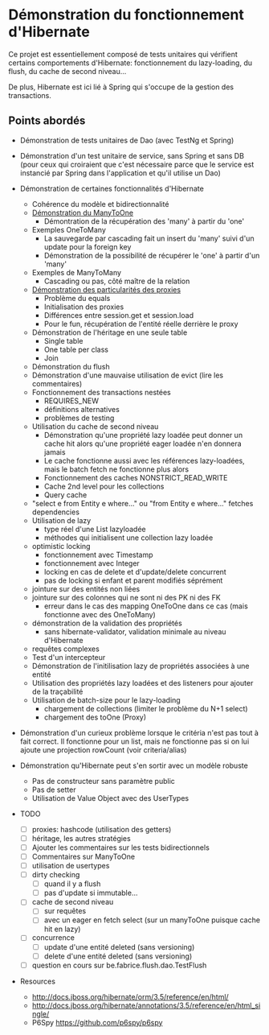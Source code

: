 # Démonstration du fonctionnement d'Hibernate

Ce projet est essentiellement composé de tests unitaires qui vérifient certains comportements d'Hibernate: fonctionnement
du lazy-loading, du flush, du cache de second niveau...

De plus, Hibernate est ici lié à Spring qui s'occupe de la gestion des transactions.

## Points abordés

* Démonstration de tests unitaires de Dao (avec TestNg et Spring)

* Démonstration d'un test unitaire de service, sans Spring et sans DB (pour ceux qui croiraient que c'est nécessaire parce que le service est instancié par Spring dans l'application et qu'il utilise un Dao)

* Démonstration de certaines fonctionnalités d'Hibernate
	+ Cohérence du modèle et bidirectionnalité
	+ [Démonstration du ManyToOne](https://github.com/hittepit/TestsSpringHibernate/wiki/Relations-ManyToOne)
		- Démontration de la récupération des 'many' à partir du 'one'
	+ Exemples OneToMany
		- La sauvegarde par cascading fait un insert du 'many' suivi d'un update pour la foreign key
		- Démonstration de la possibilité de récupérer le 'one' à partir d'un 'many'
	+ Exemples de ManyToMany
		- Cascading ou pas, côté maître de la relation
	+ [Démonstration des particularités des proxies](https://github.com/hittepit/TestsSpringHibernate/wiki/Proxies)
		- Problème du equals
		- Initialisation des proxies
		- Différences entre session.get et session.load
		- Pour le fun, récupération de l'entité réelle derrière le proxy
	+ Démonstration de l'héritage en une seule table
		- Single table
		- One table per class
		- Join
	+ Démonstration du flush
	+ Démonstration d'une mauvaise utilisation de evict (lire les commentaires)
	+ Fonctionnement des transactions nestées 
		+ REQUIRES_NEW
		+ définitions alternatives
		+ problèmes de testing
	+ Utilisation du cache de second niveau
		- Démonstration qu'une propriété lazy loadée peut donner un cache hit alors qu'une propriété eager loadée n'en donnera jamais
		- Le cache fonctionne aussi avec les références lazy-loadées, mais le batch fetch ne fonctionne plus alors
		- Fonctionnement des caches NONSTRICT_READ_WRITE
		- Cache 2nd level pour les collections
		- Query cache
	+ "select e from Entity e where..." ou "from Entity e where..." fetches dependencies
	+ Utilisation de lazy 
		- type réel d'une List lazyloadée
		- méthodes qui initialisent une collection lazy loadée
	+ optimistic locking
		- fonctionnement avec Timestamp
		- fonctionnement avec Integer
		- locking en cas de delete et d'update/delete concurrent
		- pas de locking si enfant et parent modifiés séprément
	+ jointure sur des entités non liées
	+ jointure sur des colonnes qui ne sont ni des PK ni des FK
		- erreur dans le cas des mapping OneToOne dans ce cas (mais fonctionne avec des OneToMany)
	+ démonstration de la validation des propriétés
		- sans hibernate-validator, validation minimale au niveau d'Hibernate
	+ requêtes complexes
	+ Test d'un intercepteur
	+ Démonstration de l'initilisation lazy de propriétés associées à une entité
	+ Utilisation des propriétés lazy loadées et des listeners pour ajouter de la traçabilité
	+ Utilisation de batch-size pour le lazy-loading
		- chargement de collections (limiter le problème du N+1 select)
		- chargement des toOne (Proxy)

* Démonstration d'un curieux problème lorsque le critéria n'est pas tout à fait correct. Il fonctionne pour un list,
mais ne fonctionne pas si on lui ajoute une projection rowCount (voir criteria/alias)

* Démonstration qu'Hibernate peut s'en sortir avec un modèle robuste
	+ Pas de constructeur sans paramètre public
	+ Pas de setter
	+ Utilisation de Value Object avec des UserTypes
	

* TODO
	- [ ] proxies: hashcode (utilisation des getters)
	- [ ] héritage, les autres stratégies
	- [ ] Ajouter les commentaires sur les tests bidirectionnels
	- [ ] Commentaires sur ManyToOne
	- [ ] utilisation de usertypes
	- [ ] dirty checking
		- [ ] quand il y a flush
		- [ ] pas d'update si immutable...
	- [ ] cache de second niveau
		- [ ] sur requêtes 
		- [ ] avec un eager en fetch select (sur un manyToOne puisque cache hit en lazy)
	- [ ] concurrence
		- [ ] update d'une entité deleted (sans versioning)
		- [ ] delete d'une entité deleted (sans versioning)
	- [ ] question en cours sur be.fabrice.flush.dao.TestFlush

* Resources 
	+ <http://docs.jboss.org/hibernate/orm/3.5/reference/en/html/>
	+ <http://docs.jboss.org/hibernate/annotations/3.5/reference/en/html_single/>
	+ P6Spy <https://github.com/p6spy/p6spy>